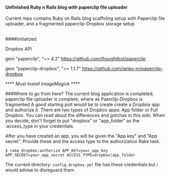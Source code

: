 
#### Unfinished Ruby n Rails blog with paperclip file uploader
Current repo contains Ruby on Rails  blog scaffoling setup with Paperclip file uploader, and  a fragmented paperclip-Dropbox storage setup

<br>
####Initialized 

Dropbox API

gem "paperclip", "~> 4.2"  https://github.com/thoughtbot/paperclip
 
gem "paperclip-dropbox", ">= 1.1.7"  https://github.com/janko-m/paperclip-dropbox

**** *Must Install ImageMagick* ****


###Where to go from here?
The current blog application is completed, paperclip file uploader is complete, where as Paerclip-Dropbox is fragmented
A good starting poit would be to create  create a Dropbox app and authorize it. There are two types of Dropbox apps: App folder or Full Dropbox. You can read about the differences and gotchas in this wiki. When you decide, don't forget to put "dropbox" or "app_folder" as the :access_type in your credentials.

After you have created an app, you will be given the "App key" and "App secret". Provide these and the access type to the authorization Rake task:

<code>$ rake dropbox:authorize APP_KEY=your_app_key APP_SECRET=your_app_secret ACCESS_TYPE=dropbox|app_folder
</code>


The current directory: <code>config.dropbox.yml</code> file has these credentials but i would advise to disreguard them
